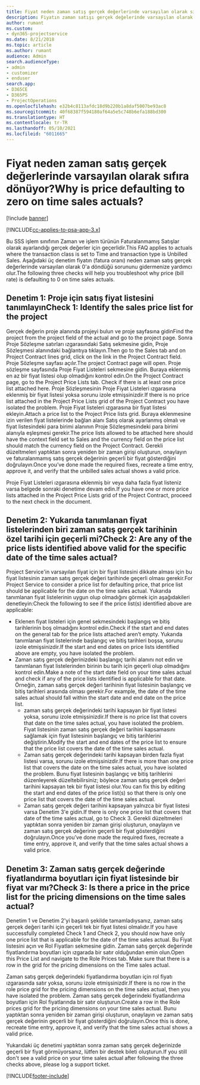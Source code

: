 ```yaml
---
title: Fiyat neden zaman satış gerçek değerlerinde varsayılan olarak sıfıra dönüyor?
description: Fiyatın zaman satışı gerçek değelerinde varsayılan olarak 0'a dönmesi sorununu giderme.
author: rumant
ms.custom:
- dyn365-projectservice
ms.date: 8/21/2018
ms.topic: article
ms.author: rumant
audience: Admin
search.audienceType:
- admin
- customizer
- enduser
search.app:
- D365CE
- D365PS
- ProjectOperations
ms.openlocfilehash: e32b4c8113afdc18d9b220b1a8daf5007be93ac8
ms.sourcegitcommit: 40f68387f594180af64a5e5c748b6efa188bd300
ms.translationtype: HT
ms.contentlocale: tr-TR
ms.lasthandoff: 05/10/2021
ms.locfileid: "6011665"
---
```

# <a name="why-is-price-defaulting-to-zero-on-time-sales-actuals"></a><span data-ttu-id="e52e8-103">Fiyat neden zaman satış gerçek değerlerinde varsayılan olarak sıfıra dönüyor?</span><span class="sxs-lookup"><span data-stu-id="e52e8-103">Why is price defaulting to zero on time sales actuals?</span></span>

[!include [banner](../includes/psa-now-project-operations.md)]

[!INCLUDE[cc-applies-to-psa-app-3.x](../includes/cc-applies-to-psa-app-3x.md)]

<span data-ttu-id="e52e8-104">Bu SSS işlem sınıfının Zaman ve işlem türünün Faturalanmamış Satışlar olarak ayarlandığı gerçek değerler için geçerlidir.</span><span class="sxs-lookup"><span data-stu-id="e52e8-104">This FAQ applies to actuals where the transaction class is set to Time and transaction type is Unbilled Sales.</span></span> <span data-ttu-id="e52e8-105">Aşağıdaki üç denetim fiyatın (fatura oranı) neden zaman satış gerçek değerlerinde varsayılan olarak 0'a döndüğü sorununu gidermenize yardımcı olur.</span><span class="sxs-lookup"><span data-stu-id="e52e8-105">The following three checks will help you troubleshoot why price (bill rate) is defaulting to 0 on time sales actuals.</span></span>

## <a name="check-1-identify-the-sales-price-list-for-the-project"></a><span data-ttu-id="e52e8-106">Denetim 1: Proje için satış fiyat listesini tanımlayın</span><span class="sxs-lookup"><span data-stu-id="e52e8-106">Check 1: Identify the sales price list for the project</span></span>

<span data-ttu-id="e52e8-107">Gerçek değerin proje alanında projeyi bulun ve proje sayfasına gidin</span><span class="sxs-lookup"><span data-stu-id="e52e8-107">Find the project from the project field of the actual and go to the project page.</span></span> <span data-ttu-id="e52e8-108">Sonra Proje Sözleşme satırları ızgarasındaki Satış sekmesine gidin, Proje Sözleşmesi alanındaki bağlantıya tıklayın.</span><span class="sxs-lookup"><span data-stu-id="e52e8-108">Then go to the Sales tab and on Project Contract lines grid, click on the link in the Project Contract field.</span></span> <span data-ttu-id="e52e8-109">Proje Sözleşme sayfası açılır.</span><span class="sxs-lookup"><span data-stu-id="e52e8-109">The project Contract page will open.</span></span> <span data-ttu-id="e52e8-110">Proje sözleşme sayfasında Proje Fiyat Listeleri sekmesine gidin. Buraya eklenmiş en az bir fiyat listesi olup olmadığını kontrol edin.</span><span class="sxs-lookup"><span data-stu-id="e52e8-110">On the Project Contract page, go to the Project Price Lists tab. Check if there is at least one price list attached here.</span></span> <span data-ttu-id="e52e8-111">Proje Sözleşmesinin Proje Fiyat Listeleri ızgarasına eklenmiş bir fiyat listesi yoksa sorunu izole etmişsinizdir.</span><span class="sxs-lookup"><span data-stu-id="e52e8-111">If there is no price list attached in the Project Price Lists grid of the Project Contract you have isolated the problem.</span></span> <span data-ttu-id="e52e8-112">Proje Fiyat listeleri ızgarasına bir fiyat listesi ekleyin.</span><span class="sxs-lookup"><span data-stu-id="e52e8-112">Attach a price list to the Project Price lists grid.</span></span> <span data-ttu-id="e52e8-113">Buraya eklenmesine izin verilen fiyat listelerinde bağlan alanı Satış olarak ayarlanmış olmalı ve fiyat listesindeki para birimi alanının Proje Sözleşmesindeki para birimi alanıyla eşleşmesi gerekir.</span><span class="sxs-lookup"><span data-stu-id="e52e8-113">The price lists allowed to be attached here should have the context field set to Sales and the currency field on the price list should match the currency field on the Project Contract.</span></span> <span data-ttu-id="e52e8-114">Gerekli düzeltmeleri yaptıktan sonra yeniden bir zaman girişi oluşturun, onaylayın ve faturalanmamış satış gerçek değerinin geçerli bir fiyat gösterdiğini doğrulayın.</span><span class="sxs-lookup"><span data-stu-id="e52e8-114">Once you’ve done made the required fixes, recreate a time entry, approve it, and verify that the unbilled sales actual shows a valid price.</span></span> 

<span data-ttu-id="e52e8-115">Proje Fiyat Listeleri ızgarasına eklenmiş bir veya daha fazla fiyat listeniz varsa belgede sonraki denetime devam edin.</span><span class="sxs-lookup"><span data-stu-id="e52e8-115">If you have one or more price lists attached in the Project Price Lists grid of the Project Contract, proceed to the next check in the document.</span></span>

## <a name="check-2-are-any-of-the-price-lists-identified-above-valid-for-the-specific-date-of-the-time-sales-actual"></a><span data-ttu-id="e52e8-116">Denetim 2: Yukarıda tanımlanan fiyat listelerinden biri zaman satış gerçek tarihinin özel tarihi için geçerli mi?</span><span class="sxs-lookup"><span data-stu-id="e52e8-116">Check 2: Are any of the price lists identified above valid for the specific date of the time sales actual?</span></span>

<span data-ttu-id="e52e8-117">Project Service'in varsayılan fiyat için bir fiyat listesini dikkate alması için bu fiyat listesinin zaman satış gerçek değeri tarihinde geçerli olması gerekir.</span><span class="sxs-lookup"><span data-stu-id="e52e8-117">For Project Service to consider a price list for defaulting price, that price list should be applicable for the date on the time sales actual.</span></span> <span data-ttu-id="e52e8-118">Yukarıda tanımlanan fiyat listelerinin uygun olup olmadığını görmek için aşağıdakileri denetleyin:</span><span class="sxs-lookup"><span data-stu-id="e52e8-118">Check the following to see if the price list(s) identified above are applicable:</span></span>
- <span data-ttu-id="e52e8-119">Eklenen fiyat listeleri için genel sekmesindeki başlangış ve bitiş tarihlerinin boş olmadığını kontrol edin.</span><span class="sxs-lookup"><span data-stu-id="e52e8-119">Check if the start and end dates on the general tab for the price lists attached aren’t empty.</span></span> <span data-ttu-id="e52e8-120">Yukarıda tanımlanan fiyat listelerinde başlangıç ve bitiş tarihleri boşsa, sorunu izole etmişsinizdir.</span><span class="sxs-lookup"><span data-stu-id="e52e8-120">If the start and end dates on price lists identified above are empty, you have isolated the problem.</span></span> 
- <span data-ttu-id="e52e8-121">Zaman satış gerçek değerinizdeki başlangıç tarihi alanını not edin ve tanımlanan fiyat listelerinden birinin bu tarih için geçerli olup olmadığını kontrol edin.</span><span class="sxs-lookup"><span data-stu-id="e52e8-121">Make a note of the start date field on your time sales actual and check if any of the price lists identified is applicable for that date.</span></span> <span data-ttu-id="e52e8-122">Örneğin, zaman satış gerçek değeri tarihinin fiyat listesinin başlangıç ve bitiş tarihleri arasında olması gerekir.</span><span class="sxs-lookup"><span data-stu-id="e52e8-122">For example, the date of the time sales actual should fall within the start date and end date on the price list.</span></span> 
    - <span data-ttu-id="e52e8-123">zaman satış gerçek değerindeki tarihi kapsayan bir fiyat listesi yoksa, sorunu izole etmişsinizdir.</span><span class="sxs-lookup"><span data-stu-id="e52e8-123">If there is no price list that covers that date on the time sales actual, you have isolated the problem.</span></span> <span data-ttu-id="e52e8-124">Fiyat listesinin zaman satış gerçek değeri tarihini kapsamasını sağlamak için fiyat listesinin başlangıç ve bitiş tarihlerini değiştirin.</span><span class="sxs-lookup"><span data-stu-id="e52e8-124">Modify the start and end dates of the price list to ensure that the price list covers the date of the time sales actual.</span></span> 
    - <span data-ttu-id="e52e8-125">Zaman satış gerçek değerindeki tarihi kapsayan birden fazla fiyat listesi varsa, sorunu izole etmişsinizdir.</span><span class="sxs-lookup"><span data-stu-id="e52e8-125">If there is more than one price list that covers the date on the time sales actual, you have isolated the problem.</span></span> <span data-ttu-id="e52e8-126">Bunu fiyat listesinin başlangıç ve bitiş tarihlerini düzenleyerek düzeltebilirsiniz; böylece zaman satış gerçek değeri tarihini kapsayan tek bir fiyat listesi olur.</span><span class="sxs-lookup"><span data-stu-id="e52e8-126">You can fix this by editing the start and end dates of the price list(s) so that there is only one price list that covers the date of the time sales actual.</span></span> 
    - <span data-ttu-id="e52e8-127">Zaman satış gerçek değeri tarihini kapsayan yalnızca bir fiyat listesi varsa Denetim 3'e gidin.</span><span class="sxs-lookup"><span data-stu-id="e52e8-127">If there is only one price list that covers that date of the time sales actual, go to Check 3.</span></span>
<span data-ttu-id="e52e8-128">Gerekli düzeltmeleri yaptıktan sonra yeniden bir zaman girişi oluşturun, onaylayın ve zaman satış gerçek değerinin geçerli bir fiyat gösterdiğini doğrulayın.</span><span class="sxs-lookup"><span data-stu-id="e52e8-128">Once you’ve done made the required fixes, recreate a time entry, approve it, and verify that the time sales actual shows a valid price.</span></span>

## <a name="check-3-is-there-a-price-in-the-price-list-for-the-pricing-dimensions-on-the-time-sales-actual"></a><span data-ttu-id="e52e8-129">Denetim 3: Zaman satış gerçek değerinde fiyatlandırma boyutları için fiyat listesinde bir fiyat var mı?</span><span class="sxs-lookup"><span data-stu-id="e52e8-129">Check 3: Is there a price in the price list for the pricing dimensions on the time sales actual?</span></span>

<span data-ttu-id="e52e8-130">Denetim 1 ve Denetim 2'yi başarılı şekilde tamamladıysanız, zaman satış gerçek değeri tarihi için geçerli tek bir fiyat listesi olmalıdır.</span><span class="sxs-lookup"><span data-stu-id="e52e8-130">If you have successfully completed Check 1 and Check 2, you should now have only one price list that is applicable for the date of the time sales actual.</span></span> <span data-ttu-id="e52e8-131">Bu Fiyat listesini açın ve Rol Fiyatları sekmesine gidin. Zaman satış gerçek değerinde fiyatlandırma boyutları için ızgarada bir satır olduğundan emin olun.</span><span class="sxs-lookup"><span data-stu-id="e52e8-131">Open this Price List and navigate to the Role Prices tab. Make sure that there is a row in the grid for the pricing dimensions on the Time sales actual.</span></span>

<span data-ttu-id="e52e8-132">Zaman satış gerçek değerindeki fiyatlandırma boyutları için rol fiyatı ızgarasında satır yoksa, sorunu izole etmişsinizdir.</span><span class="sxs-lookup"><span data-stu-id="e52e8-132">If there is no row in the role price grid for the pricing dimensions on the time sales actual, then you have isolated the problem.</span></span> <span data-ttu-id="e52e8-133">Zaman satış gerçek değerindeki fiyatlandırma boyutları için Rol fiyatlarında bir satır oluşturun.</span><span class="sxs-lookup"><span data-stu-id="e52e8-133">Create a row in the Role prices grid for the pricing dimensions on your time sales actual.</span></span> <span data-ttu-id="e52e8-134">Bunu yaptıktan sonra yeniden bir zaman girişi oluşturun, onaylayın ve zaman satış gerçek değerinin geçerli bir fiyat gösterdiğini doğrulayın.</span><span class="sxs-lookup"><span data-stu-id="e52e8-134">Once this is done, recreate time entry, approve it, and verify that the time sales actual shows a valid price.</span></span>

<span data-ttu-id="e52e8-135">Yukarıdaki üç denetimi yaptıktan sonra zaman satış gerçek değerinizde geçerli bir fiyat görmüyorsanız, lütfen bir destek bileti oluşturun.</span><span class="sxs-lookup"><span data-stu-id="e52e8-135">If you still don't see a valid price on your time sales actual after following the three checks above, please log a support ticket.</span></span> 



[!INCLUDE[footer-include](../includes/footer-banner.md)]